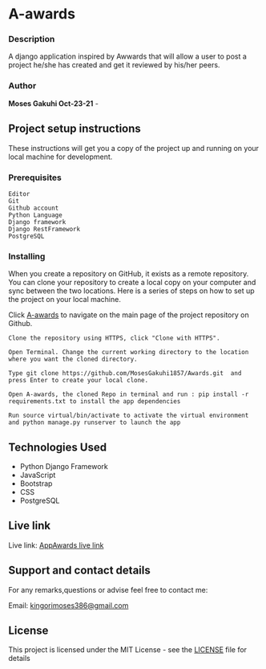 # A-awards


### Description

A django application inspired by Awwards that will allow a user to post a project he/she has created and get it reviewed by his/her peers.
### Author

**Moses Gakuhi Oct-23-21** - 


## Project setup instructions

These instructions will get you a copy of the project up and running on your local machine for development.

### Prerequisites

```
Editor
Git
Github account
Python Language
Django framework
Django RestFramework
PostgreSQL
```

### Installing

When you create a repository on GitHub, it exists as a remote repository. You can clone your repository to create a local copy on your computer and sync between the two locations. Here is a series of steps on how to set up the project on your local machine.

Click [A-awards](awards-zawadi.herokuapp.com/) to navigate on the main page of the project repository on Github.

```
Clone the repository using HTTPS, click "Clone with HTTPS".
```

```
Open Terminal. Change the current working directory to the location where you want the cloned directory.
```

```
Type git clone https://github.com/MosesGakuhi1857/Awards.git  and press Enter to create your local clone.

```

```
Open A-awards, the cloned Repo in terminal and run : pip install -r requirements.txt to install the app dependencies

```

```
Run source virtual/bin/activate to activate the virtual environment and python manage.py runserver to launch the app

```

## Technologies Used
- Python Django Framework
- JavaScript
- Bootstrap
- CSS
- PostgreSQL

## Live link

Live link: [AppAwards live link](awards-zawadi.herokuapp.com/)

## Support and contact details

For any remarks,questions or advise feel free to contact me:

Email: [kingorimoses386@gmail.com ]()

## License

This project is licensed under the MIT License - see the [LICENSE](LICENSE) file for details